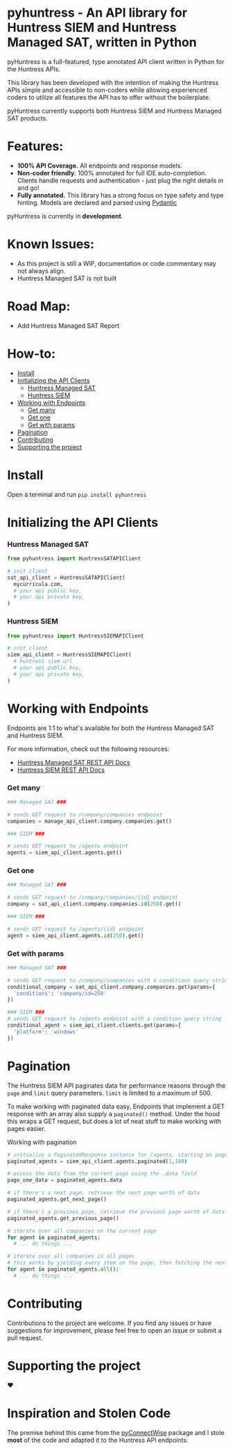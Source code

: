 # pyhuntress - An API library for Huntress SIEM and Huntress Managed SAT, written in Python

pyHuntress is a full-featured, type annotated API client written in Python for the Huntress APIs.

This library has been developed with the intention of making the Huntress APIs simple and accessible to non-coders while allowing experienced coders to utilize all features the API has to offer without the boilerplate.

pyHuntress currently supports both Huntress SIEM and Huntress Managed SAT products.

Features:
=========
- **100% API Coverage.** All endpoints and response models.
- **Non-coder friendly.** 100% annotated for full IDE auto-completion. Clients handle requests and authentication - just plug the right details in and go!
- **Fully annotated.** This library has a strong focus on type safety and type hinting. Models are declared and parsed using [Pydantic](https://github.com/pydantic/pydantic)

pyHuntress is currently in **development**.

Known Issues:
=============
- As this project is still a WIP, documentation or code commentary may not always align.
- Huntress Managed SAT is not built

Road Map:
=============
- Add Huntress Managed SAT Report

How-to:
=============
- [Install](#install)
- [Initializing the API Clients](#initializing-the-api-clients)
    - [Huntress Managed SAT](#huntress-managed-sat)
    - [Huntress SIEM](#huntress-siem)
- [Working with Endpoints](#working-with-endpoints)
    - [Get many](#get-many)
    - [Get one](#get-one)
    - [Get with params](#get-with-params)
- [Pagination](#pagination)
- [Contributing](#contributing)
- [Supporting the project](#supporting-the-project)

# Install
Open a terminal and run ```pip install pyhuntress```

# Initializing the API Clients

### Huntress Managed SAT
```python
from pyhuntress import HuntressSATAPIClient

# init client
sat_api_client = HuntressSATAPIClient(
  mycurricula.com,
  # your api public key,
  # your api private key,
)
```

### Huntress SIEM
```python
from pyhuntress import HuntressSIEMAPIClient

# init client
siem_api_client = HuntressSIEMAPIClient(
  # huntress siem url
  # your api public key,
  # your api private key,
)
```


# Working with Endpoints
Endpoints are 1:1 to what's available for both the Huntress Managed SAT and Huntress SIEM.

For more information, check out the following resources:
- [Huntress Managed SAT REST API Docs](https://curricula.stoplight.io/docs/curricula-api/00fkcnpgk5vnn-getting-started)
- [Huntress SIEM REST API Docs](https://api.huntress.io/docs)

### Get many
```python
### Managed SAT ###

# sends GET request to /company/companies endpoint
companies = manage_api_client.company.companies.get()

### SIEM ###

# sends GET request to /agents endpoint
agents = siem_api_client.agents.get()
```

### Get one
```python
### Managed SAT ###

# sends GET request to /company/companies/{id} endpoint
company = sat_api_client.company.companies.id(250).get()

### SIEM ###

# sends GET request to /agents/{id} endpoint
agent = siem_api_client.agents.id(250).get()
```

### Get with params
```python
### Managed SAT ###

# sends GET request to /company/companies with a conditions query string
conditional_company = sat_api_client.company.companies.get(params={
  'conditions': 'company/id=250'
})

### SIEM ###
# sends GET request to /agents endpoint with a condition query string
conditional_agent = siem_api_client.clients.get(params={
  'platform': 'windows'
})
```

# Pagination
The Huntress SIEM API paginates data for performance reasons through the ```page``` and ```limit``` query parameters. ```limit``` is limited to a maximum of 500.

To make working with paginated data easy, Endpoints that implement a GET response with an array also supply a ```paginated()``` method. Under the hood this wraps a GET request, but does a lot of neat stuff to make working with pages easier.

Working with pagination
```python
# initialize a PaginatedResponse instance for /agents, starting on page 1 with a pageSize of 100
paginated_agents = siem_api_client.agents.paginated(1,100)

# access the data from the current page using the .data field
page_one_data = paginated_agents.data

# if there's a next page, retrieve the next page worth of data
paginated_agents.get_next_page()

# if there's a previous page, retrieve the previous page worth of data
paginated_agents.get_previous_page()

# iterate over all companies on the current page
for agent in paginated_agents:
  # ... do things ...

# iterate over all companies in all pages
# this works by yielding every item on the page, then fetching the next page and continuing until there's no data left
for agent in paginated_agents.all():
  # ... do things ...
```

# Contributing
Contributions to the project are welcome. If you find any issues or have suggestions for improvement, please feel free to open an issue or submit a pull request.

# Supporting the project
:heart:

# Inspiration and Stolen Code
The premise behind this came from the [pyConnectWise](https://github.com/HealthITAU/pyconnectwise) package and I stole **most** of the code and adapted it to the Huntress API endpoints.